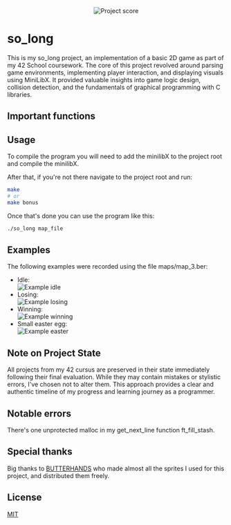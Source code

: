 <div align="center">
  <img src="https://i.ibb.co/cmF80PB/image.png" alt="Project score">
</div>

# so_long
  
This is my so_long project, an implementation of a basic 2D game as part of my 42 School coursework. The core of this project revolved around parsing game environments, implementing player interaction, and displaying visuals using MiniLibX. It provided valuable insights into game logic design, collision detection, and the fundamentals of graphical programming with C libraries.

## Important functions


## Usage

To compile the program you will need to add the minilibX to the project root and compile the minilibX.  
  
After that, if you're not there navigate to the project root and run:
```Bash
make
# or
make bonus
```

Once that's done you can use the program like this:
```Bash
./so_long map_file
```

## Examples

The following examples were recorded using the file maps/map_3.ber:  
- Idle:  
![Example idle](https://i.ibb.co/gMyD65Hn/idle-so-long.gif)  
- Losing:  
![Example losing](https://i.ibb.co/S4XbbWZf/lose-so-long.gif)  
- Winning:  
![Example winning](https://i.ibb.co/tM8S41bX/win-so-long.gif)  
- Small easter egg:  
![Example easter]()  

## Note on Project State

All projects from my 42 cursus are preserved in their state immediately following their final evaluation. While they may contain mistakes or stylistic errors, I've chosen not to alter them. This approach provides a clear and authentic timeline of my progress and learning journey as a programmer.

## Notable errors

There's one unprotected malloc in my get_next_line function ft_fill_stash.

## Special thanks

Big thanks to [BUTTERHANDS](https://butterhands.itch.io/) who made almost all the sprites I used for this project, and distributed them freely.

## License

[MIT](https://choosealicense.com/licenses/mit/)  
